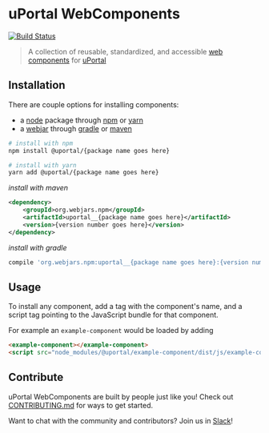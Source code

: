 # uPortal WebComponents

[![Build Status](https://travis-ci.org/ChristianMurphy/uPortal-webcomponents.svg?branch=master)](https://travis-ci.org/ChristianMurphy/uPortal-webcomponents)

> A collection of reusable, standardized, and accessible [web components][] for [uPortal][]

## Installation

There are couple options for installing components:

* a [node][] package through [npm][] or [yarn][]
* a [webjar][] through [gradle][] or [maven][]

```bash
# install with npm
npm install @uportal/{package name goes here}

# install with yarn
yarn add @uportal/{package name goes here}
```

_install with maven_

```xml
<dependency>
    <groupId>org.webjars.npm</groupId>
    <artifactId>uportal__{package name goes here}</artifactId>
    <version>{version number goes here}</version>
</dependency>
```

_install with gradle_

```gradle
compile 'org.webjars.npm:uportal__{package name goes here}:{version number goes here}'
```

## Usage

To install any component, add a tag with the component's name, and a script tag pointing to the JavaScript bundle for that component.

For example an `example-component` would be loaded by adding

```html
<example-component></example-component>
<script src="node_modules/@uportal/example-component/dist/js/example-component.js"></script>
```

## Contribute

uPortal WebComponents are built by people just like you! Check out [CONTRIBUTING.md][] for ways to get started.

Want to chat with the community and contributors? Join us in [Slack][]!

[node]: https://nodejs.org
[npm]: https://docs.npmjs.com/
[gradle]: https://docs.gradle.org
[maven]: http://maven.apache.org/
[uportal]: https://github.com/Jasig/uPortal
[web components]: https://www.webcomponents.org/introduction
[webjar]: https://www.webjars.org/
[yarn]: https://yarnpkg.com/en/
[contributing.md]: CONTRIBUTING.md
[slack]: https://apereo.slack.com
